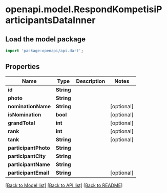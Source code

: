 # openapi.model.RespondKompetisiParticipantsDataInner

## Load the model package
```dart
import 'package:openapi/api.dart';
```

## Properties
Name | Type | Description | Notes
------------ | ------------- | ------------- | -------------
**id** | **String** |  | 
**photo** | **String** |  | 
**nominationName** | **String** |  | [optional] 
**isNomination** | **bool** |  | [optional] 
**grandTotal** | **int** |  | [optional] 
**rank** | **int** |  | [optional] 
**tank** | **String** |  | [optional] 
**participantPhoto** | **String** |  | 
**participantCity** | **String** |  | 
**participantName** | **String** |  | 
**participantEmail** | **String** |  | [optional] 

[[Back to Model list]](../README.md#documentation-for-models) [[Back to API list]](../README.md#documentation-for-api-endpoints) [[Back to README]](../README.md)


